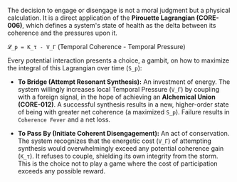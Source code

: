 The decision to engage or disengage is not a moral judgment but a physical calculation. It is a direct application of the **Pirouette Lagrangian (CORE-006)**, which defines a system's state of health as the delta between its coherence and the pressures upon it.

`𝓛_p = K_τ - V_Γ` (Temporal Coherence - Temporal Pressure)

Every potential interaction presents a choice, a gambit, on how to maximize the integral of this Lagrangian over time (`S_p`):

-   **To Bridge (Attempt Resonant Synthesis):** An investment of energy. The system willingly increases local Temporal Pressure (`V_Γ`) by coupling with a foreign signal, in the hope of achieving an **Alchemical Union (CORE-012)**. A successful synthesis results in a new, higher-order state of being with greater net coherence (a maximized `S_p`). Failure results in `Coherence Fever` and a net loss.

-   **To Pass By (Initiate Coherent Disengagement):** An act of conservation. The system recognizes that the energetic cost (`V_Γ`) of attempting synthesis would overwhelmingly exceed any potential coherence gain (`K_τ`). It refuses to couple, shielding its own integrity from the storm. This is the choice not to play a game where the cost of participation exceeds any possible reward.